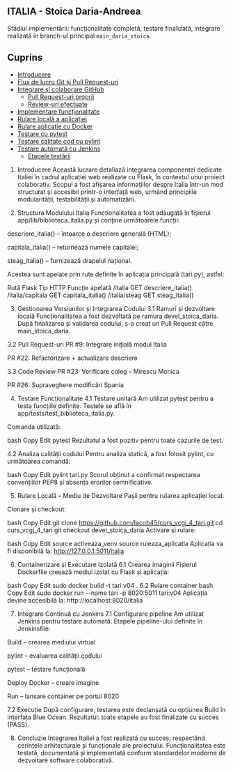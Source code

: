 <!-- README gol -->
## ITALIA - Stoica Daria-Andreea

Stadiul implementării: funcționalitate completă, testare finalizată, integrare realizată în branch-ul principal `main_daria_stoica`.

## Cuprins

- [Introducere](#introducere)
- [Flux de lucru Git și Pull Request-uri](#Flux-de-lucru-Git-și-Pull-Request-uri)
- [Integrare și colaborare GitHub](#Integrare-și-colaborare-GitHub)
  - [Pull Request-uri proprii](#Pull-Request-uri-proprii)
  - [Review-uri efectuate](#Review-uri-efectuate)
- [Implementare funcționalitate](#implementare-funcționalitate)
- [Rulare locală a aplicației](#rulare-locală-a-aplicației)
- [Rulare aplicație cu Docker](#rulare-aplicație-cu-docker)
- [Testare cu pytest](#testare-cu-pytest)
- [Testare calitate cod cu pylint](#testare-calitate-cod-cu-pylint)
- [Testare automată cu Jenkins](#testare-automată-cu-jenkins)
  - [Etapele testării](#etapele-testării)

1. Introducere
Această lucrare detaliază integrarea componentei dedicate Italiei în cadrul aplicației web realizate cu Flask, în contextul unui proiect colaborativ. Scopul a fost afișarea informațiilor despre Italia într-un mod structurat și accesibil printr-o interfață web, urmând principiile modularității, testabilității și automatizării.

2. Structura Modulului Italia
Funcționalitatea a fost adăugată în fișierul app/lib/biblioteca_italia.py și conține următoarele funcții:

descriere_italia() – întoarce o descriere generală (HTML);

capitala_italia() – returnează numele capitalei;

steag_italia() – furnizează drapelul național.

Acestea sunt apelate prin rute definite în aplicația principală (tari.py), astfel:

Rută Flask	Tip HTTP	Funcție apelată
/italia	GET	descriere_italia()
/italia/capitala	GET	capitala_italia()
/italia/steag	GET	steag_italia()

3. Gestionarea Versiunilor și Integrarea Codului
3.1 Ramuri și dezvoltare locală
Funcționalitatea a fost dezvoltată pe ramura devel_stoica_daria. După finalizarea și validarea codului, s-a creat un Pull Request către main_stoica_daria.

3.2 Pull Request-uri
PR #9: Integrare inițială modul Italia

PR #22: Refactorizare + actualizare descriere

3.3 Code Review
PR #23: Verificare coleg – Mirescu Monica

PR #26: Supraveghere modificări Spania

4. Testare Funcționalitate
4.1 Testare unitară
Am utilizat pytest pentru a testa funcțiile definite. Testele se află în app/tests/test_biblioteca_italia.py.

Comanda utilizată:

bash
Copy
Edit
pytest
Rezultatul a fost pozitiv pentru toate cazurile de test.

4.2 Analiza calității codului
Pentru analiza statică, a fost folosit pylint, cu următoarea comandă:

bash
Copy
Edit
pylint tari.py
Scorul obținut a confirmat respectarea convențiilor PEP8 și absența erorilor semnificative.

5. Rulare Locală – Mediu de Dezvoltare
Pașii pentru rularea aplicației local:

Clonare și checkout:

bash
Copy
Edit
git clone https://github.com/Iacob45/curs_vcgj_4_tari.git
cd curs_vcgj_4_tari
git checkout devel_stoica_daria
Activare și rulare:

bash
Copy
Edit
source activeaza_venv
source ruleaza_aplicatia
Aplicația va fi disponibilă la:
http://127.0.0.1:5011/italia

6. Containerizare și Executare Izolată
6.1 Crearea imaginii
Fișierul Dockerfile creează mediul izolat cu Flask și aplicația:

bash
Copy
Edit
sudo docker build -t tari:v04 .
6.2 Rulare container
bash
Copy
Edit
sudo docker run --name tari -p 8020:5011 tari:v04
Aplicația devine accesibilă la:
http://localhost:8020/italia

7. Integrare Continuă cu Jenkins
7.1 Configurare pipeline
Am utilizat Jenkins pentru testare automată. Etapele pipeline-ului definite în Jenkinsfile:

Build – crearea mediului virtual

pylint – evaluarea calității codului

pytest – testare funcțională

Deploy Docker – creare imagine

Run – lansare container pe portul 8020

7.2 Execuție
După configurare, testarea este declanșată cu opțiunea Build în interfața Blue Ocean. Rezultatul: toate etapele au fost finalizate cu succes (PASS).

8. Concluzie
Integrarea Italiei a fost realizată cu succes, respectând cerințele arhitecturale și funcționale ale proiectului. Funcționalitatea este testată, documentată și implementată conform standardelor moderne de dezvoltare software colaborativă.


